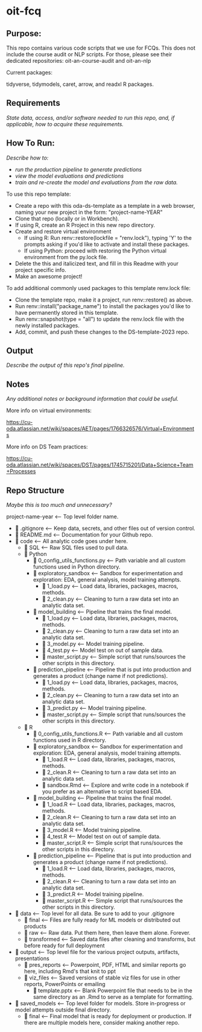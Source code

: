 # oit-fcq

## Purpose:

This repo contains various code scripts that we use for FCQs. This does not include the course audit or NLP scripts. For those, please see their dedicated repositories: oit-an-course-audit and oit-an-nlp 

Current packages:

tidyverse, tidymodels, caret, arrow, and readxl R packages. 

## Requirements

*State data, access, and/or software needed to run this repo, and, if applicable, how to acquire these requirements.*

## How To Run:

*Describe how to:*

  - *run the production pipeline to generate predictions*
  - *view the model evaluations and predictions*
  - *train and re-create the model and evaluations from the raw data.*

To use this repo template:
- Create a repo with this oda-ds-template as a template in a web browser, naming your new project in the form: "project-name-YEAR"
- Clone that repo (locally or in Workbench). 
- If using R, create an R Project in this new repo directory. 
- Create and restore virtual environment
  - If using R: Run renv::restore(lockfile = "renv.lock"), typing 'Y' to the prompts asking if you'd like to activate and install these packages.
  - If using Python: proceed with restoring the Python virtual environment from the py.lock file. 
- Delete the this and italicized text, and fill in this Readme with your project specific info. 
- Make an awesome project!

To add additional commonly used packages to this template renv.lock file:

- Clone the template repo, make it a project, run renv::restore() as above.
- Run renv::install("package_name") to install the packages you'd like to have permanently stored in this template.
- Run renv::snapshot(type = "all") to update the renv.lock file with the newly installed packages.
- Add, commit, and push these changes to the DS-template-2023 repo. 

## Output

*Describe the output of this repo's final pipeline.*

## Notes

*Any additional notes or background information that could be useful.*

More info on virtual environments:

https://cu-oda.atlassian.net/wiki/spaces/AET/pages/1766326576/Virtual+Environments

More info on DS Team practices:

https://cu-oda.atlassian.net/wiki/spaces/DST/pages/1745715201/Data+Science+Team+Processes

## Repo Structure

*Maybe this is too much and unnecessary?*

project-name-year <—– Top level folder name.
- 📄 .gitignore <—– Keep data, secrets, and other files out of version control.
- 📄 README.md <—– Documentation for your Github repo.
- 📂 code <—– All analytic code goes under here. 
  - 📂 SQL <—– Raw SQL files used to pull data.
  - 📂 Python
    - 📄 0_config_utils_functions.py <—– Path variable and all custom functions used in Python directory.
    - 📂 exploratory_sandbox <—– Sandbox for experimentation and exploration: EDA, general analysis, model training attempts. 
      - 📄 1_load.py <—– Load data, libraries, packages, macros, methods.
      - 📄 2_clean.py <—– Cleaning to turn a raw data set into an analytic data set.
    - 📂 model_building <—– Pipeline that trains the final model.
      - 📄 1_load.py <—– Load data, libraries, packages, macros, methods.
      - 📄 2_clean.py <—– Cleaning to turn a raw data set into an analytic data set.
      - 📄 3_model.py <—– Model training pipeline.
      - 📄 4_test.py <—– Model test on out of sample data.
      - 📄 master_script.py <—– Simple script that runs/sources the other scripts in this directory.
    - 📂 prediction_pipeline <—– Pipeline that is put into production and generates a product (change name if not predictions).
      - 📄 1_load.py <—– Load data, libraries, packages, macros, methods.
      - 📄 2_clean.py <—– Cleaning to turn a raw data set into an analytic data set.
      - 📄 3_predict.py <—– Model training pipeline.
      - 📄 master_script.py <—– Simple script that runs/sources the other scripts in this directory.
  - 📂 R
    - 📄 0_config_utils_functions.R <—– Path variable and all custom functions used in R directory.
    - 📂 exploratory_sandbox <—– Sandbox for experimentation and exploration: EDA, general analysis, model training attempts.
      - 📄 1_load.R <—– Load data, libraries, packages, macros, methods.
      - 📄 2_clean.R <—– Cleaning to turn a raw data set into an analytic data set.
      - 📄 sandbox.Rmd <—– Explore and write code in a notebook if you prefer as an alternative to script based EDA. 
    - 📂 model_building <—– Pipeline that trains the final model.
      - 📄 1_load.R <—– Load data, libraries, packages, macros, methods.
      - 📄 2_clean.R <—– Cleaning to turn a raw data set into an analytic data set.
      - 📄 3_model.R <—– Model training pipeline.
      - 📄 4_test.R <—– Model test on out of sample data.
      - 📄 master_script.R <—– Simple script that runs/sources the other scripts in this directory.
    - 📂 prediction_pipeline <—– Pipeline that is put into production and generates a product (change name if not predictions).
      - 📄 1_load.R <—– Load data, libraries, packages, macros, methods.
      - 📄 2_clean.R <—– Cleaning to turn a raw data set into an analytic data set.
      - 📄 3_predict.R <—– Model training pipeline.
      - 📄 master_script.R <—– Simple script that runs/sources the other scripts in this directory.
- 📂 data <—– Top level for all data. Be sure to add to your .gitignore
  - 📂 final <—– Files are fully ready for ML models or distributed out products
  - 📂 raw <—– Raw data. Put them here, then leave them alone. Forever.
  - 📂 transformed <—– Saved data files after cleaning and transforms, but before ready for full deployment
- 📂 output <—– Top level file for the various project outputs, artifacts, presentations
  - 📂 pres_reports <—– Powerpoint, PDF, HTML and similar reports go here, including Rmd's that knit to ppt
  - 📂 viz_files <—– Saved versions of stable viz files for use in other reports, PowerPoints or emailing
    - 📄 template.pptx <—– Blank Powerpoint file that needs to be in the same directory as an .Rmd to serve as a template for formatting.
- 📂 saved_models <—– Top level folder for models. Store in-progress or model attempts outside final directory.
  - 📂 final <—– Final model that is ready for deployment or production. If there are multiple models here, consider making another repo.
